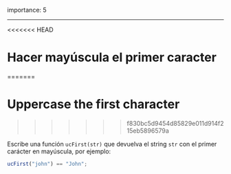 importance: 5

---

<<<<<<< HEAD
# Hacer mayúscula el primer caracter
=======
# Uppercase the first character
>>>>>>> f830bc5d9454d85829e011d914f215eb5896579a

Escribe una función `ucFirst(str)` que devuelva el string `str` con el primer carácter en mayúscula, por ejemplo:

```js
ucFirst("john") == "John";
```
